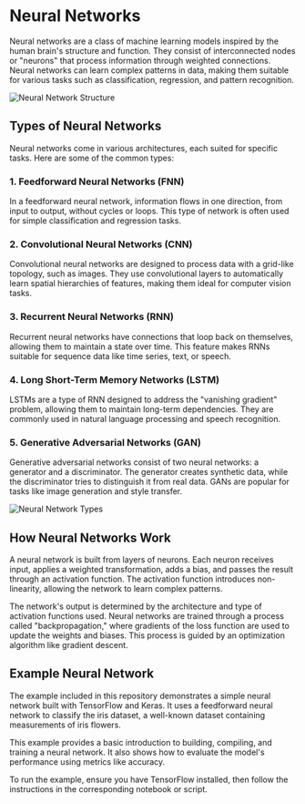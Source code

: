 # Neural Networks

Neural networks are a class of machine learning models inspired by the human brain's structure and function. They consist of interconnected nodes or "neurons" that process information through weighted connections. Neural networks can learn complex patterns in data, making them suitable for various tasks such as classification, regression, and pattern recognition.

![Neural Network Structure](https://miro.medium.com/v2/resize:fit:1400/0*_SH7tsNDTkGXWtZb.png)  

## Types of Neural Networks

Neural networks come in various architectures, each suited for specific tasks. Here are some of the common types:

### 1. Feedforward Neural Networks (FNN)
In a feedforward neural network, information flows in one direction, from input to output, without cycles or loops. This type of network is often used for simple classification and regression tasks.

### 2. Convolutional Neural Networks (CNN)
Convolutional neural networks are designed to process data with a grid-like topology, such as images. They use convolutional layers to automatically learn spatial hierarchies of features, making them ideal for computer vision tasks.

### 3. Recurrent Neural Networks (RNN)
Recurrent neural networks have connections that loop back on themselves, allowing them to maintain a state over time. This feature makes RNNs suitable for sequence data like time series, text, or speech.

### 4. Long Short-Term Memory Networks (LSTM)
LSTMs are a type of RNN designed to address the "vanishing gradient" problem, allowing them to maintain long-term dependencies. They are commonly used in natural language processing and speech recognition.

### 5. Generative Adversarial Networks (GAN)
Generative adversarial networks consist of two neural networks: a generator and a discriminator. The generator creates synthetic data, while the discriminator tries to distinguish it from real data. GANs are popular for tasks like image generation and style transfer.

![Neural Network Types](https://miro.medium.com/v2/resize:fit:1000/1*63sGPbvLLpvlD16hG1bvmA.gif)  

## How Neural Networks Work

A neural network is built from layers of neurons. Each neuron receives input, applies a weighted transformation, adds a bias, and passes the result through an activation function. The activation function introduces non-linearity, allowing the network to learn complex patterns.

The network's output is determined by the architecture and type of activation functions used. Neural networks are trained through a process called "backpropagation," where gradients of the loss function are used to update the weights and biases. This process is guided by an optimization algorithm like gradient descent.

## Example Neural Network

The example included in this repository demonstrates a simple neural network built with TensorFlow and Keras. It uses a feedforward neural network to classify the iris dataset, a well-known dataset containing measurements of iris flowers.

This example provides a basic introduction to building, compiling, and training a neural network. It also shows how to evaluate the model's performance using metrics like accuracy.

To run the example, ensure you have TensorFlow installed, then follow the instructions in the corresponding notebook or script.

